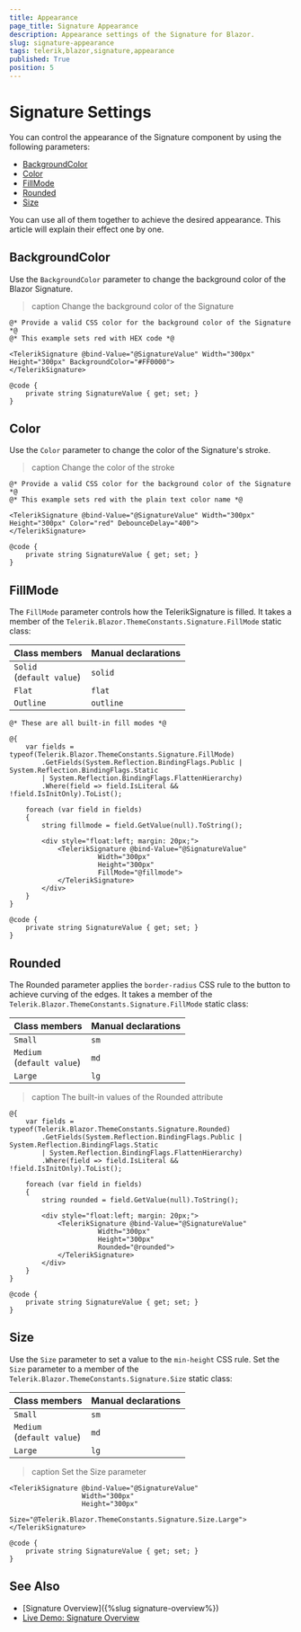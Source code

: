 ```yaml
---
title: Appearance
page_title: Signature Appearance
description: Appearance settings of the Signature for Blazor.
slug: signature-appearance
tags: telerik,blazor,signature,appearance
published: True
position: 5
---
```


# Signature Settings

You can control the appearance of the Signature component by using the following parameters:

* [BackgroundColor](#backgroundcolor)
* [Color](#color)
* [FillMode](#fillmode)
* [Rounded](#rounded)
* [Size](#size)

You can use all of them together to achieve the desired appearance. This article will explain their effect one by one.

## BackgroundColor

Use the `BackgroundColor` parameter to change the background color of the Blazor Signature. 

>caption Change the background color of the Signature

````CSHTML
@* Provide a valid CSS color for the background color of the Signature *@
@* This example sets red with HEX code *@

<TelerikSignature @bind-Value="@SignatureValue" Width="300px" Height="300px" BackgroundColor="#FF0000">
</TelerikSignature>

@code {
    private string SignatureValue { get; set; }
}
````

## Color

Use the `Color` parameter to change the color of the Signature's stroke. 

>caption Change the color of the stroke

````CSHTML
@* Provide a valid CSS color for the background color of the Signature *@
@* This example sets red with the plain text color name *@

<TelerikSignature @bind-Value="@SignatureValue" Width="300px" Height="300px" Color="red" DebounceDelay="400">
</TelerikSignature>

@code {
    private string SignatureValue { get; set; }
}
````

## FillMode

The `FillMode` parameter controls how the TelerikSignature is filled. It takes a member of the `Telerik.Blazor.ThemeConstants.Signature.FillMode` static class:

| Class members | Manual declarations |
|------------|--------|
| `Solid` <br /> (`default value`) | `solid` |
| `Flat` | `flat` |
| `Outline` | `outline` |

````CSHTML
@* These are all built-in fill modes *@

@{
    var fields = typeof(Telerik.Blazor.ThemeConstants.Signature.FillMode)
        .GetFields(System.Reflection.BindingFlags.Public | System.Reflection.BindingFlags.Static
        | System.Reflection.BindingFlags.FlattenHierarchy)
        .Where(field => field.IsLiteral && !field.IsInitOnly).ToList();

    foreach (var field in fields)
    {
        string fillmode = field.GetValue(null).ToString();

        <div style="float:left; margin: 20px;">
            <TelerikSignature @bind-Value="@SignatureValue"
                      Width="300px"
                      Height="300px"
                      FillMode="@fillmode">
            </TelerikSignature>
        </div>
    }
}

@code {
    private string SignatureValue { get; set; }
}
````

## Rounded

The Rounded parameter applies the `border-radius` CSS rule to the button to achieve curving of the edges. It takes a member of the `Telerik.Blazor.ThemeConstants.Signature.FillMode` static class:

| Class members | Manual declarations |
|------------|--------|
| `Small`  | `sm` |
| `Medium` <br /> (`default value`) | `md` |
| `Large` | `lg` |

>caption The built-in values of the Rounded attribute

````CSHTML
@{
    var fields = typeof(Telerik.Blazor.ThemeConstants.Signature.Rounded)
        .GetFields(System.Reflection.BindingFlags.Public | System.Reflection.BindingFlags.Static
        | System.Reflection.BindingFlags.FlattenHierarchy)
        .Where(field => field.IsLiteral && !field.IsInitOnly).ToList();

    foreach (var field in fields)
    {
        string rounded = field.GetValue(null).ToString();

        <div style="float:left; margin: 20px;">
            <TelerikSignature @bind-Value="@SignatureValue"
                      Width="300px"
                      Height="300px"
                      Rounded="@rounded">
            </TelerikSignature>
        </div>
    }
}

@code {
    private string SignatureValue { get; set; }
}
````


## Size

Use the `Size` parameter to set a value to the `min-height` CSS rule. Set the `Size` parameter to a member of the `Telerik.Blazor.ThemeConstants.Signature.Size` static class:

| Class members | Manual declarations |
|------------|--------|
| `Small`  | `sm` |
| `Medium` <br /> (`default value`) | `md` |
| `Large` | `lg` |

>caption Set the Size parameter

````CSHTML
<TelerikSignature @bind-Value="@SignatureValue"
                  Width="300px"
                  Height="300px"
                  Size="@Telerik.Blazor.ThemeConstants.Signature.Size.Large">
</TelerikSignature>

@code {
    private string SignatureValue { get; set; }
}
````

## See Also

* [Signature Overview]({%slug signature-overview%})
* [Live Demo: Signature Overview](https://demos.telerik.com/blazor-ui/signature/overview)
